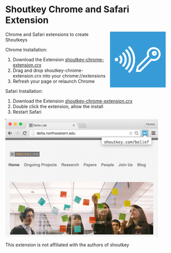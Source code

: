# Shoutkey Chrome and Safari Extension

<img align="right" src="https://raw.githubusercontent.com/NUDelta/shoutkey-chrome-extension/master/images/icon172.png">

Chrome and Safari extensions to create Shoutkeys

Chrome Installation:

1. Download the Extension [shoutkey-chrome-extension.crx](https://raw.githubusercontent.com/NUDelta/shoutkey-chrome-extension/master/dist/shoutkey-chrome-extension.crx)
2. Drag and drop shoutkey-chrome-extension.crx into your chrome://extensions
3. Refresh your page or relaunch Chrome

Safari Installation:

1. Download the Extension [shoutkey-chrome-extension.crx](https://raw.githubusercontent.com/NUDelta/shoutkey-chrome-extension/master/dist/shoutkey-safari-extension.safariextz)
2. Double click the extension, allow the install
3. Restart Safari

![x](https://raw.githubusercontent.com/NUDelta/shoutkey-chrome-extension/master/images/demo.png "")


This extension is not affiliated with the authors of shoutkey